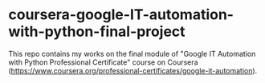 # coursera-google-IT-automation-with-python-final-project
This repo contains my works on the final module of "Google IT Automation with Python Professional Certificate" course on Coursera (https://www.coursera.org/professional-certificates/google-it-automation).
